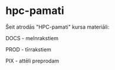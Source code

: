 # hpc-pamati

Šeit atrodās "HPC-pamati" kursa materiāli: 

DOCS - melnrakstiem

PROD - tīrrakstiem

PIX - attēli preprodam
